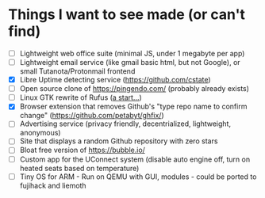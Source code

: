 # Things I want to see made (or can't find)
- [ ] Lightweight web office suite (minimal JS, under 1 megabyte per app)
- [ ] Lightweight email service (like gmail basic html, but not Google), or small Tutanota/Protonmail frontend
- [x] Libre Uptime detecting service (https://github.com/cstate)
- [ ] Open source clone of https://pingendo.com/ (probably already exists)
- [ ] Linux GTK rewrite of Rufus ([a start...](https://github.com/kubastick/lufus))
- [x] Browser extension that removes Github's "type repo name to confirm change" (https://github.com/petabyt/ghfix/)
- [ ] Advertising service (privacy friendly, decentrialized, lightweight, anonymous)
- [ ] Site that displays a random Github repository with zero stars
- [ ] Bloat free version of https://bubble.io/
- [ ] Custom app for the UConnect system (disable auto engine off, turn on heated seats based on temperature)
- [ ] Tiny OS for ARM - Run on QEMU with GUI, modules - could be ported to fujihack and liemoth
